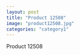 ```yaml
---
layout: post
title: "Product 12508"
image: "product12508.jpg"
categories: "category1"
---
```

Product 12508
